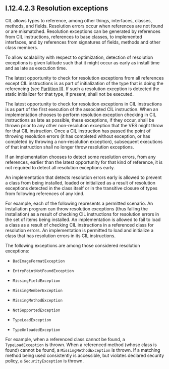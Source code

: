 ## I.12.4.2.3 Resolution exceptions

CIL allows types to reference, among other things, interfaces, classes, methods, and fields.  Resolution errors occur when references are not found or are mismatched.  Resolution exceptions can be generated by references from CIL instructions, references to base classes, to implemented interfaces, and by references from signatures of fields, methods and other class members.

To allow scalability with respect to optimization, detection of resolution exceptions is given latitude such that it might occur as early as install time and as late as execution time.

The latest opportunity to check for resolution exceptions from all references except CIL instructions is as part of initialization of the type that is doing the referencing (see [Partition II](ii.10.5.3-type-initializer.md)). If such a resolution exception is detected the static initializer for that type, if present, shall not be executed.

The latest opportunity to check for resolution exceptions in CIL instructions is as part of the first execution of the associated CIL instruction. When an implementation chooses to perform resolution exception checking in CIL instructions as late as possible, these exceptions, if they occur, shall be thrown prior to any other non-resolution exception that the VES might throw for that CIL instruction. Once a CIL instruction has passed the point of throwing resolution errors (it has completed without exception, or has completed by throwing a non-resolution exception), subsequent executions of that instruction shall no longer throw resolution exceptions.

If an implementation chooses to detect some resolution errors, from any references, earlier than the latest opportunity for that kind of reference, it is not required to detect all resolution exceptions early.

An implementation that detects resolution errors early is allowed to prevent a class from being installed, loaded or initialized as a result of resolution exceptions detected in the class itself or in the transitive closure of types from following references of any kind.

For example, each of the following represents a permitted scenario. An installation program can throw resolution exceptions (thus failing the installation) as a result of checking CIL instructions for resolution errors in the set of items being installed. An implementation is allowed to fail to load a class as a result of checking CIL instructions in a referenced class for resolution errors. An implementation is permitted to load and initialize a class that has resolution errors in its CIL instructions.

The following exceptions are among those considered resolution exceptions:

 * `BadImageFormatException`

 * `EntryPointNotFoundException`

 * `MissingFieldException`

 * `MissingMemberException`

 * `MissingMethodException`

 * `NotSupportedException`

 * `TypeLoadException`

 * `TypeUnloadedException`

For example, when a referenced class cannot be found, a `TypeLoadException` is thrown.  When a referenced method (whose class is found) cannot be found, a `MissingMethodException` is thrown. If a matching method being used consistently is accessible, but violates declared security policy, a `SecurityException` is thrown.
